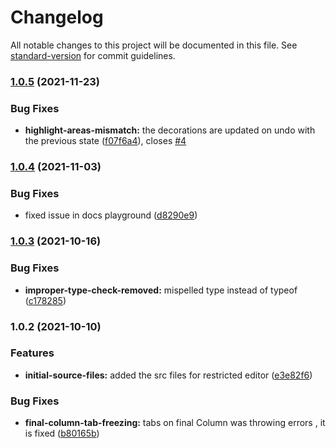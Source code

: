 # Changelog

All notable changes to this project will be documented in this file. See [standard-version](https://github.com/conventional-changelog/standard-version) for commit guidelines.

### [1.0.5](https://github.com/Pranomvignesh/constrained-editor-plugin/compare/v1.0.4...v1.0.5) (2021-11-23)


### Bug Fixes

* **highlight-areas-mismatch:** the decorations are updated on undo with the previous state ([f07f6a4](https://github.com/Pranomvignesh/constrained-editor-plugin/commit/f07f6a4afa61f11436f17eecc6e4c51b742e5bcf)), closes [#4](https://github.com/Pranomvignesh/constrained-editor-plugin/issues/4)

### [1.0.4](https://github.com/Pranomvignesh/constrained-editor-plugin/compare/v1.0.3...v1.0.4) (2021-11-03)


### Bug Fixes

* fixed issue in docs playground ([d8290e9](https://github.com/Pranomvignesh/constrained-editor-plugin/commit/d8290e963b1a9f43aaa62a32de1bc39e01fe5f28))

### [1.0.3](https://github.com/Pranomvignesh/constrained-editor-plugin/compare/v1.0.2...v1.0.3) (2021-10-16)


### Bug Fixes

* **improper-type-check-removed:** mispelled type instead of typeof ([c178285](https://github.com/Pranomvignesh/constrained-editor-plugin/commit/c1782858a72e7e991fcadbfc42475454829a3468))

### 1.0.2 (2021-10-10)


### Features

* **initial-source-files:** added the src files for restricted editor ([e3e82f6](https://github.com/Pranomvignesh/constrained-editor-plugin/commit/e3e82f62ae9a85fce266da5da8b2222a0faca63c))


### Bug Fixes

* **final-column-tab-freezing:** tabs on final Column was throwing errors , it is fixed ([b80165b](https://github.com/Pranomvignesh/constrained-editor-plugin/commit/b80165bc9aff85af52d3a262f346056346de2e2a))
